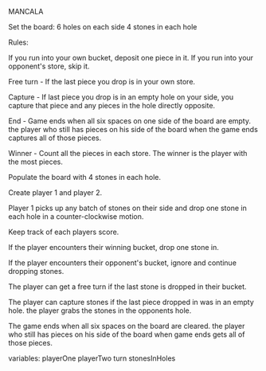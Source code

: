 MANCALA

Set the board: 
    6 holes on each side
    4 stones in each hole

Rules:

If you run into your own bucket, deposit one piece in it. If you run into your opponent's store, skip it.

Free turn - If the last piece you drop is in your own store.

Capture - If last piece you drop is in an empty hole on your side, you capture that piece and any pieces in the hole directly opposite.

End - Game ends when all six spaces on one side of the board are empty. the player who still has pieces on his side of the board when the game ends captures all of those pieces.

Winner - Count all the pieces in each store. The winner is the player with the most pieces.





Populate the board with 4 stones in each hole.

Create player 1 and player 2.

Player 1 picks up any batch of stones on their side and drop one stone in each hole in a counter-clockwise motion.

Keep track of each players score.

If the player encounters their winning bucket, drop one stone in.

If the player encounters their opponent's bucket, ignore and continue dropping stones.

The player can get a free turn if the last stone is dropped in their bucket.

The player can capture stones if the last piece dropped in was in an empty hole. the player grabs the stones in the opponents hole.

The game ends when all six spaces on the board are cleared. the player who still has pieces on his side of the board when game ends gets all of those pieces.

variables:
playerOne
playerTwo
turn 
stonesInHoles
